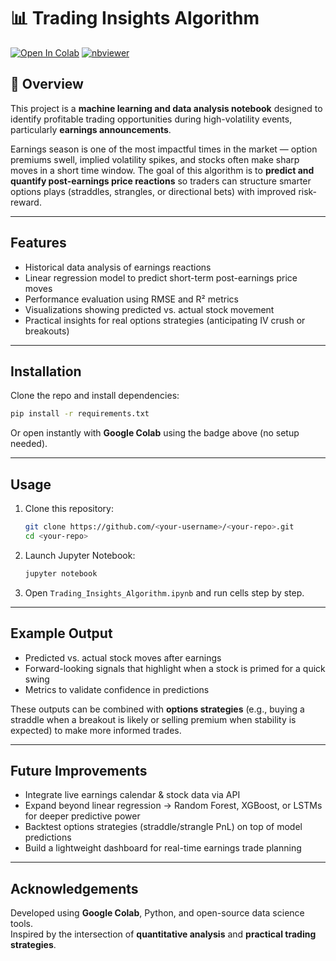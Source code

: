 # 📊 Trading Insights Algorithm

[![Open In Colab](https://colab.research.google.com/assets/colab-badge.svg)](https://colab.research.google.com/github/<your-username>/<your-repo>/blob/main/Trading_Insights_Algorithm.ipynb)
[![nbviewer](https://img.shields.io/badge/view%20on-nbviewer-blue)](https://nbviewer.org/github/<your-username>/<your-repo>/blob/main/Trading_Insights_Algorithm.ipynb)

## 🚀 Overview
This project is a **machine learning and data analysis notebook** designed to identify profitable trading opportunities during high-volatility events, particularly **earnings announcements**.  

Earnings season is one of the most impactful times in the market — option premiums swell, implied volatility spikes, and stocks often make sharp moves in a short time window. The goal of this algorithm is to **predict and quantify post-earnings price reactions** so traders can structure smarter options plays (straddles, strangles, or directional bets) with improved risk-reward.

---

## Features
- Historical data analysis of earnings reactions  
- Linear regression model to predict short-term post-earnings price moves  
- Performance evaluation using RMSE and R² metrics  
- Visualizations showing predicted vs. actual stock movement  
- Practical insights for real options strategies (anticipating IV crush or breakouts)  

---

## Installation
Clone the repo and install dependencies:
```bash
pip install -r requirements.txt
```
Or open instantly with **Google Colab** using the badge above (no setup needed).

---

## Usage
1. Clone this repository:
   ```bash
   git clone https://github.com/<your-username>/<your-repo>.git
   cd <your-repo>
   ```
2. Launch Jupyter Notebook:
   ```bash
   jupyter notebook
   ```
3. Open `Trading_Insights_Algorithm.ipynb` and run cells step by step.  

---

## Example Output
- Predicted vs. actual stock moves after earnings  
- Forward-looking signals that highlight when a stock is primed for a quick swing  
- Metrics to validate confidence in predictions  

These outputs can be combined with **options strategies** (e.g., buying a straddle when a breakout is likely or selling premium when stability is expected) to make more informed trades.

---

## Future Improvements
- Integrate live earnings calendar & stock data via API  
- Expand beyond linear regression → Random Forest, XGBoost, or LSTMs for deeper predictive power  
- Backtest options strategies (straddle/strangle PnL) on top of model predictions  
- Build a lightweight dashboard for real-time earnings trade planning  

---

## Acknowledgements
Developed using **Google Colab**, Python, and open-source data science tools.  
Inspired by the intersection of **quantitative analysis** and **practical trading strategies**.  
